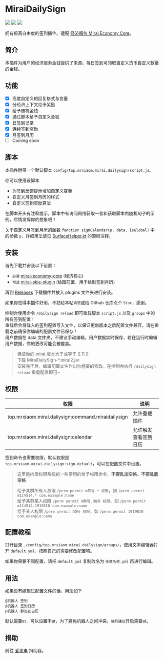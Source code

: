 # MiraiDailySign

[![](https://shields.io/github/downloads/MrXiaoM/MiraiDailySign/total)](https://github.com/MrXiaoM/MiraiDailySign/releases) [![](https://img.shields.io/badge/mirai--console-2.15.0-blue)](https://github.com/mamoe/mirai) [![](https://img.shields.io/badge/MiraiForum-post-yellow)](https://mirai.mamoe.net/topic/)

拥有极高自由度的签到插件。适配 [经济服务 Mirai Economy Core](https://github.com/cssxsh/mirai-economy-core)。

## 简介

本插件为用户的经济服务金钱提供了来源。每日签到可领取自定义货币自定义数量的金钱。

## 功能

* [x] 高度自定义的回复格式与变量
* [x] 分经济上下文给予奖励
* [x] 给予随机金钱
* [x] 通过脚本给予自定义金钱
* [x] 日签到记录
* [x] 连续签到奖励
* [x] 月签到月历
* [ ] Coming soon

## 脚本

本插件附带一个默认脚本 `config/top.mrxiaom.mirai.dailysign/script.js`。

你可以使用该脚本
* 为签到反馈提示增加自定义变量
* 自定义月签到月历的样式
* 自定义签到奖励算法

在脚本开头有注释提示，脚本中有访问网络获取一言和获取脚本内随机句子的示例，尽情发挥你的想象吧！

关于自定义月签到月历的函数 `function signCalendar(p, data, isGlobal)` 中的参数 `p`，详细用法请见 [SurfaceHelper.kt](src/main/kotlin/utils/SurfaceHelper.kt) 的源码注释。

## 安装

首先下载并安装以下前置：
* `必装` [mirai-economy-core](https://github.com/cssxsh/mirai-economy-core/releases) (经济核心)
* `可选` [mirai-skia-plugin](https://github.com/cssxsh/mirai-skia-plugin/releases) (绘图前置，用于绘制签到月历)

再到 [Releases](https://github.com/MrXiaoM/MiraiDailySign/releases) 下载插件并放入 plugins 文件夹进行安装。

如果你觉得本插件好用，不妨给本帖`点赞`或给 Github 仓库点个 `Star`，感谢。

控制台使用命令 `/dailysign reload` 即可重载脚本 `script.js` 以及 `groups` 中的所有签到配置！  
重载后会将载入的签到配置写入文件，以保证更新版本之后配置文件兼容，请在重载之前确保你编辑的配置文件已保存！  
用户数据在 data 文件夹，不建议手动编辑。用户数据实时保存，若在运行时编辑用户数据，你的更改可能会被覆盖。

> 保证你的 mirai 版本大于或等于 2.11.0  
> 下载 MiraiDailySign-*.mirai2.jar  
> 安装完毕后，编辑配置文件作出你想要的修改。在控制台执行 `/dailysign reload` 重载配置即可~

## 权限

| 权限                                                 | 说明         |
|----------------------------------------------------|------------|
| top.mrxiaom.mirai.dailysign:command.miraidailysign | 允许重载插件     |
| top.mrxiaom.mirai.dailysign:calendar               | 允许触发查看签到日历 |

签到命令也需要权限，默认权限是 `top.mrxiaom.mirai.dailysign:sign.default`，可以在配置文件中设置。

> 这里是内置权限系统的一些常用的给予权限命令，**不要乱加空格，不要乱删空格**
> 
> 给予某群所有人权限 `/perm permit m群号.* 权限`，如 `/perm permit m114514.* com.example:name`  
> 给予某群某人权限 `/perm permit m群号.QQ号 权限`，如 `/perm permit m114514.1919810 com.example:name`  
> 给予某人权限 `/perm permit QQ号 权限`，如 `/perm permit 1919810 com.example:name`

## 配置教程

打开目录 `./config/top.mrxiaom.mirai.dailysign/groups/`，使用文本编辑器打开 `default.yml`，按照自己的需要修改配置项。

如果你需要不同配置，请把 `default.yml` 复制改名为 `任意名称.yml` 再进行编辑。

## 用法

如果没有编辑过配置文件的话，用法如下
```
@机器人 签到
@机器人 签到日历
@机器人 群签到日历
```
默认需要at，可以设置不at，为了避免机器人之间冲突，`强烈建议`开启需要at。

## 捐助

前往 [爱发电](https://afdian.net/a/mrxiaom) 捐助我。
